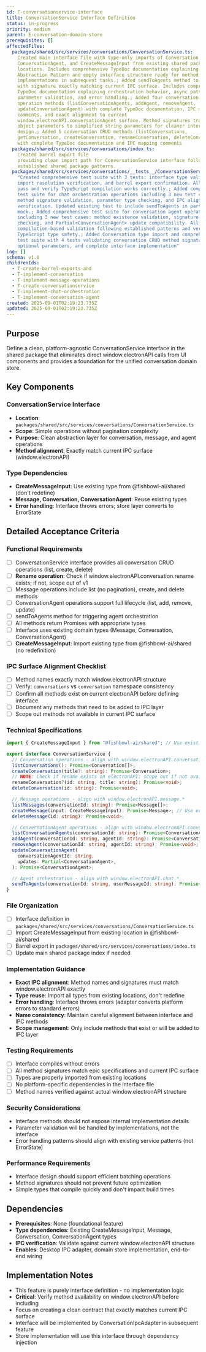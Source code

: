 ```yaml
---
id: F-conversationservice-interface
title: ConversationService Interface Definition
status: in-progress
priority: medium
parent: E-conversation-domain-store
prerequisites: []
affectedFiles:
  packages/shared/src/services/conversations/ConversationService.ts:
    Created main interface file with type-only imports of Conversation, Message,
    ConversationAgent, and CreateMessageInput from existing shared package
    locations. Includes comprehensive TypeDoc documentation explaining Platform
    Abstraction Pattern and empty interface structure ready for method
    implementations in subsequent tasks.; Added sendToAgents method to interface
    with signature exactly matching current IPC surface. Includes comprehensive
    TypeDoc documentation explaining orchestration behavior, async pattern,
    parameter validation, and error handling.; Added four conversation agent
    operation methods (listConversationAgents, addAgent, removeAgent,
    updateConversationAgent) with complete TypeDoc documentation, IPC mapping
    comments, and exact alignment to current
    window.electronAPI.conversationAgent surface. Method signatures transform
    object parameters to simplified string parameters for cleaner interface
    design.; Added 5 conversation CRUD methods (listConversations,
    getConversation, createConversation, renameConversation, deleteConversation)
    with complete TypeDoc documentation and IPC mapping comments
  packages/shared/src/services/conversations/index.ts:
    Created barrel export file
    providing clean import path for ConversationService interface following
    established shared package patterns.
  packages/shared/src/services/conversations/__tests__/ConversationService.test.ts:
    "Created comprehensive test suite with 3 tests: interface type validation,
    import resolution verification, and barrel export confirmation. All tests
    pass and verify TypeScript compilation works correctly.; Added comprehensive
    test suite for chat orchestration operations including 3 new test cases:
    method signature validation, parameter type checking, and IPC alignment
    verification. Updated existing test to include sendToAgents in partial
    mock.; Added comprehensive test suite for conversation agent operations
    including 3 new test cases: method existence validation, signature type
    checking, and Partial<ConversationAgent> update compatibility. All tests use
    compilation-based validation following established patterns and verify
    TypeScript type safety.; Added Conversation type import and comprehensive
    test suite with 4 tests validating conversation CRUD method signatures,
    optional parameters, and complete interface implementation"
log: []
schema: v1.0
childrenIds:
  - T-create-barrel-exports-and
  - T-implement-conversation
  - T-implement-message-operations
  - T-create-conversationservice
  - T-implement-chat-orchestration
  - T-implement-conversation-agent
created: 2025-09-01T02:19:23.735Z
updated: 2025-09-01T02:19:23.735Z
---
```


## Purpose

Define a clean, platform-agnostic ConversationService interface in the shared package that eliminates direct window.electronAPI calls from UI components and provides a foundation for the unified conversation domain store.

## Key Components

### ConversationService Interface

- **Location**: `packages/shared/src/services/conversations/ConversationService.ts`
- **Scope**: Simple operations without pagination complexity
- **Purpose**: Clean abstraction layer for conversation, message, and agent operations
- **Method alignment**: Exactly match current IPC surface (window.electronAPI)

### Type Dependencies

- **CreateMessageInput**: Use existing type from @fishbowl-ai/shared (don't redefine)
- **Message, Conversation, ConversationAgent**: Reuse existing types
- **Error handling**: Interface throws errors; store layer converts to ErrorState

## Detailed Acceptance Criteria

### Functional Requirements

- [ ] ConversationService interface provides all conversation CRUD operations (list, create, delete)
- [ ] **Rename operation**: Check if window.electronAPI.conversation.rename exists; if not, scope out of v1
- [ ] Message operations include list (no pagination), create, and delete methods
- [ ] ConversationAgent operations support full lifecycle (list, add, remove, update)
- [ ] sendToAgents method for triggering agent orchestration
- [ ] All methods return Promises with appropriate types
- [ ] Interface uses existing domain types (Message, Conversation, ConversationAgent)
- [ ] **CreateMessageInput**: Import existing type from @fishbowl-ai/shared (no redefinition)

### IPC Surface Alignment Checklist

- [ ] Method names exactly match window.electronAPI structure
- [ ] Verify: `conversations` vs `conversation` namespace consistency
- [ ] Confirm all methods exist on current electronAPI before defining interface
- [ ] Document any methods that need to be added to IPC layer
- [ ] Scope out methods not available in current IPC surface

### Technical Specifications

```typescript
import { CreateMessageInput } from "@fishbowl-ai/shared"; // Use existing type

export interface ConversationService {
  // Conversation operations - align with window.electronAPI.conversation.*
  listConversations(): Promise<Conversation[]>;
  createConversation(title?: string): Promise<Conversation>;
  // NOTE: Check if rename exists on electronAPI; scope out if not available
  renameConversation?(id: string, title: string): Promise<void>;
  deleteConversation(id: string): Promise<void>;

  // Message operations - align with window.electronAPI.message.*
  listMessages(conversationId: string): Promise<Message[]>;
  createMessage(input: CreateMessageInput): Promise<Message>; // Use existing type
  deleteMessage(id: string): Promise<void>;

  // ConversationAgent operations - align with window.electronAPI.conversationAgent.*
  listConversationAgents(conversationId: string): Promise<ConversationAgent[]>;
  addAgent(conversationId: string, agentId: string): Promise<ConversationAgent>;
  removeAgent(conversationId: string, agentId: string): Promise<void>;
  updateConversationAgent(
    conversationAgentId: string,
    updates: Partial<ConversationAgent>,
  ): Promise<ConversationAgent>;

  // Agent orchestration - align with window.electronAPI.chat.*
  sendToAgents(conversationId: string, userMessageId: string): Promise<void>;
}
```

### File Organization

- [ ] Interface definition in `packages/shared/src/services/conversations/ConversationService.ts`
- [ ] Import CreateMessageInput from existing location in @fishbowl-ai/shared
- [ ] Barrel export in `packages/shared/src/services/conversations/index.ts`
- [ ] Update main shared package index if needed

### Implementation Guidance

- **Exact IPC alignment**: Method names and signatures must match window.electronAPI exactly
- **Type reuse**: Import all types from existing locations, don't redefine
- **Error handling**: Interface throws errors (adapter converts platform errors to standard errors)
- **Name consistency**: Maintain careful alignment between interface and IPC methods
- **Scope management**: Only include methods that exist or will be added to IPC layer

### Testing Requirements

- [ ] Interface compiles without errors
- [ ] All method signatures match epic specifications and current IPC surface
- [ ] Types are properly imported from existing locations
- [ ] No platform-specific dependencies in the interface file
- [ ] Method names verified against actual window.electronAPI structure

### Security Considerations

- Interface methods should not expose internal implementation details
- Parameter validation will be handled by implementations, not the interface
- Error handling patterns should align with existing service patterns (not ErrorState)

### Performance Requirements

- Interface design should support efficient batching operations
- Method signatures should not prevent future optimization
- Simple types that compile quickly and don't impact build times

## Dependencies

- **Prerequisites**: None (foundational feature)
- **Type dependencies**: Existing CreateMessageInput, Message, Conversation, ConversationAgent types
- **IPC verification**: Validate against current window.electronAPI structure
- **Enables**: Desktop IPC adapter, domain store implementation, end-to-end wiring

## Implementation Notes

- This feature is purely interface definition - no implementation logic
- **Critical**: Verify method availability on window.electronAPI before including
- Focus on creating a clean contract that exactly matches current IPC surface
- Interface will be implemented by ConversationIpcAdapter in subsequent feature
- Store implementation will use this interface through dependency injection
